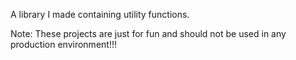 A library I made containing utility functions.

Note: These projects are just for fun and should not be used in any production environment!!!

